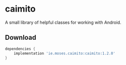 # caimito
A small library of helpful classes for working with Android.

Download
--------

```groovy
dependencies {
    implementation 'ie.moses.caimito:caimito:1.2.0'
}
```
